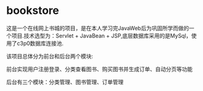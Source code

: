 # bookstore
<p>这是一个在线网上书城的项目，是在本人学习完JavaWeb后为巩固所学而做的一个项目.技术选型为：Servlet + JavaBean + JSP,底层数据库采用的是MySql，使用了c3p0数据库连接池.</p>
<p>该项目总体分为前台和后台两个模块:</p>
<p> 前台实现用户注册登录、分类查看图书、购买图书并生成订单、自动分页等功能</p>
<p> 后台有三个模块：分类管理、图书管理、订单管理</p>
